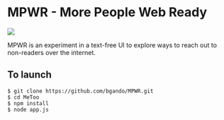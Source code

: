 MPWR - More People Web Ready
========================
<img src="https://raw.github.com/bgando/MPWR/master/voice.jpg"/>

MPWR is an experiment in a text-free UI to explore ways to reach out to non-readers over the internet. 


To launch
---------

    $ git clone https://github.com/bgando/MPWR.git
    $ cd MeToo
    $ npm install
    $ node app.js
